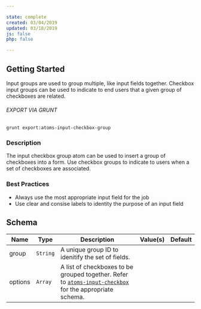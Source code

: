 ```yaml
---

state: complete
created: 03/04/2019
updated: 03/18/2019
js: false
php: false

---
```


## Getting Started

Input groups are used to group multiple, like input fields together. Checkbox input groups can be used to indicate to end users that a given group of checkboxes are related.

###### EXPORT VIA GRUNT

```
grunt export:atoms-input-checkbox-group
```


### Description

The input checkbox group atom can be used to insert a group of checkboxes into a form. Use checkbox groups to indicate to users when a set of checkboxes are associated.


### Best Practices

- Always use the most appropriate input field for the job
- Use clear and consise labels to identity the purpose of an input field


## Schema

| Name        | Type      | Description                                           | Value(s)            | Default   |
|-------------|-----------|-------------------------------------------------------|---------------------|-----------|
| group       | `String`  | A unique group ID to idenitify the set of fields.     |                     |           |
| options     | `Array`   | A list of checkboxes to be grouped together. Refer to [`atoms-input-checkbox`][atoms-input-checkbox] for the appropriate schema. |        |       |


[atoms-input-checkbox]: /patterns/20-atoms-forms-04-input-checkbox/20-atoms-forms-04-input-checkbox.html
